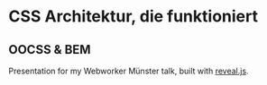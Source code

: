 # CSS Architektur, die funktioniert
## OOCSS & BEM

Presentation for my Webworker Münster talk, built with [reveal.js](https://github.com/hakimel/reveal.js/).
